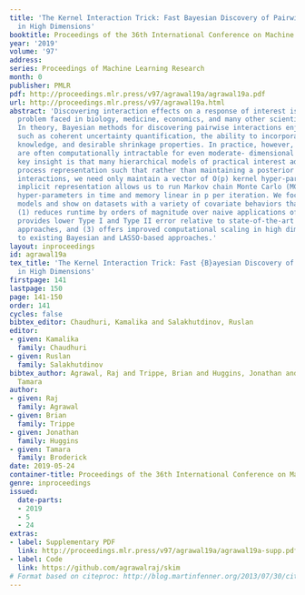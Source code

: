 ```yaml
---
title: 'The Kernel Interaction Trick: Fast Bayesian Discovery of Pairwise Interactions
  in High Dimensions'
booktitle: Proceedings of the 36th International Conference on Machine Learning
year: '2019'
volume: '97'
address: 
series: Proceedings of Machine Learning Research
month: 0
publisher: PMLR
pdf: http://proceedings.mlr.press/v97/agrawal19a/agrawal19a.pdf
url: http://proceedings.mlr.press/v97/agrawal19a.html
abstract: 'Discovering interaction effects on a response of interest is a fundamental
  problem faced in biology, medicine, economics, and many other scientific disciplines.
  In theory, Bayesian methods for discovering pairwise interactions enjoy many benefits
  such as coherent uncertainty quantification, the ability to incorporate background
  knowledge, and desirable shrinkage properties. In practice, however, Bayesian methods
  are often computationally intractable for even moderate- dimensional problems. Our
  key insight is that many hierarchical models of practical interest admit a Gaussian
  process representation such that rather than maintaining a posterior over all O(p^2)
  interactions, we need only maintain a vector of O(p) kernel hyper-parameters. This
  implicit representation allows us to run Markov chain Monte Carlo (MCMC) over model
  hyper-parameters in time and memory linear in p per iteration. We focus on sparsity-inducing
  models and show on datasets with a variety of covariate behaviors that our method:
  (1) reduces runtime by orders of magnitude over naive applications of MCMC, (2)
  provides lower Type I and Type II error relative to state-of-the-art LASSO-based
  approaches, and (3) offers improved computational scaling in high dimensions relative
  to existing Bayesian and LASSO-based approaches.'
layout: inproceedings
id: agrawal19a
tex_title: 'The Kernel Interaction Trick: Fast {B}ayesian Discovery of Pairwise Interactions
  in High Dimensions'
firstpage: 141
lastpage: 150
page: 141-150
order: 141
cycles: false
bibtex_editor: Chaudhuri, Kamalika and Salakhutdinov, Ruslan
editor:
- given: Kamalika
  family: Chaudhuri
- given: Ruslan
  family: Salakhutdinov
bibtex_author: Agrawal, Raj and Trippe, Brian and Huggins, Jonathan and Broderick,
  Tamara
author:
- given: Raj
  family: Agrawal
- given: Brian
  family: Trippe
- given: Jonathan
  family: Huggins
- given: Tamara
  family: Broderick
date: 2019-05-24
container-title: Proceedings of the 36th International Conference on Machine Learning
genre: inproceedings
issued:
  date-parts:
  - 2019
  - 5
  - 24
extras:
- label: Supplementary PDF
  link: http://proceedings.mlr.press/v97/agrawal19a/agrawal19a-supp.pdf
- label: Code
  link: https://github.com/agrawalraj/skim
# Format based on citeproc: http://blog.martinfenner.org/2013/07/30/citeproc-yaml-for-bibliographies/
---
```


